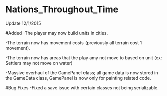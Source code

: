 # Nations_Throughout_Time


Update 12/1/2015

#Added
-The player may now build units in cities.

-The terrain now has movement costs (previously all terrain cost 1 movement).

-The terrain now has areas that the play amy not move to based on unit (ex: Settlers may not move on water)

-Massive overhaul of the GamePanel class; all game data is now stored in the GameData class, GamePanel is now only for painting related code.

#Bug Fixes
-Fixed a save issue with certain classes not being serializable.
